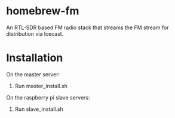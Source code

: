 # homebrew-fm
An RTL-SDR based FM radio stack that streams the FM stream for distribution via Icecast.

# Installation
On the master server:
1. Run master_install.sh

On the raspberry pi slave servers:
1. Run slave_install.sh
